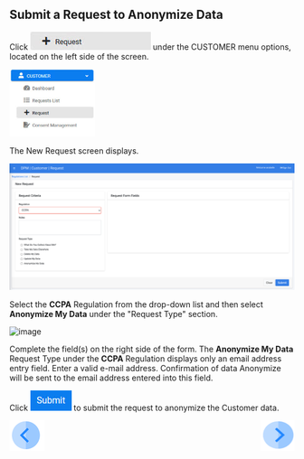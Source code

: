 ## Submit a Request to Anonymize Data

Click ![image](../images/Customer_Request.jpg) under the CUSTOMER menu options, located on the left side of the screen. 

<img src="../images/Customer_Request_LeftPanel.png" width="30%" height="30%">

The New Request screen displays.

![image](../images/Customer_Request_Landing.png)

Select the **CCPA** Regulation from the drop-down list and then select **Anonymize My Data** under the "Request Type" section.

![image](../images/05_1_Anonymize_AnonMyData.png)

Complete the field(s) on the right side of the form. The **Anonymize My Data** Request Type under the **CCPA** Regulation displays only an email address entry field. Enter a valid e-mail address. Confirmation of data Anonymize will be sent to the email address entered into this field.  

Click ![image](../images/ICON_Submit.png) to submit the request to anonymize the Customer data.



[![Previous](../images/Previous.png)]( 03_03_Anonymize_Login.md)[<img align="right" width="60" height="54" src="../images/Next.png">](03_05_Anonymize_Ensure_Marked_Complete.md)

